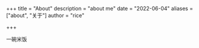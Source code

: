 +++
title = "About"
description = "about me"
date = "2022-06-04"
aliases = ["about", "关于"]
author = "rice"

+++

一碗米饭
